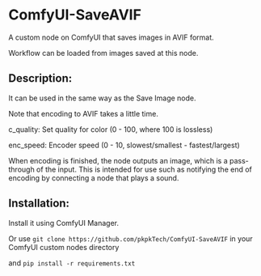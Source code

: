 # ComfyUI-SaveAVIF
A custom node on ComfyUI that saves images in AVIF format.

Workflow can be loaded from images saved at this node.

## Description:

It can be used in the same way as the Save Image node.

Note that encoding to AVIF takes a little time.

c_quality: Set quality for color (0 - 100, where 100 is lossless)

enc_speed: Encoder speed (0 - 10, slowest/smallest - fastest/largest)

When encoding is finished, the node outputs an image, which is a pass-through of the input.
This is intended for use such as notifying the end of encoding by connecting a node that plays a sound.

## Installation: 

Install it using ComfyUI Manager.

Or use `git clone https://github.com/pkpkTech/ComfyUI-SaveAVIF` in your ComfyUI custom nodes directory

and `pip install -r requirements.txt`

